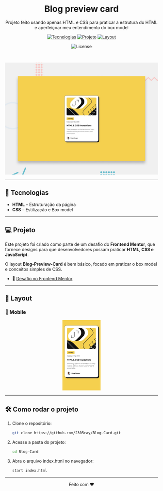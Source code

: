 <h1 align="center"> Blog preview card </h1>

<p align="center">
Projeto feito usando apenas HTML e CSS para praticar a estrutura do HTML e aperfeiçoar meu entendimento do box model<br/>
</p>

<div align="center">
  
[![Tecnologias](https://img.shields.io/badge/Tecnologias-purple?style=for-the-badge)](#-tecnologias)
[![Projeto](https://img.shields.io/badge/Projeto-blue?style=for-the-badge)](#-projeto)
[![Layout](https://img.shields.io/badge/Layout-red?style=for-the-badge)](#-layout)

</div>

<p align="center">
  <img alt="License" src="https://img.shields.io/static/v1?label=license&message=MIT&color=49AA26&labelColor=000000">
</p>

<br>

![Design preview for the Blog preview card coding challenge](./preview.jpg)

---

## 🚀 Tecnologias  

- **HTML** – Estruturação da página  
- **CSS** – Estilização e Box model  

---

## 💻 Projeto  

Este projeto foi criado como parte de um desafio do **Frontend Mentor**, que fornece designs para que desenvolvedores possam praticar **HTML, CSS e JavaScript**.  

O layout **Blog-Preview-Card** é bem básico, focado em praticar o box model e conceitos simples de CSS.

- 🔗 [Desafio no Frontend Mentor](https://www.frontendmentor.io/challenges/blog-preview-card-ckPaj01IcS)

---

## 🔖 Layout  

### 📱 Mobile  
<p align="center">
  <img alt="bento-grid" src="https://github.com/2305ray/Blog-Card/blob/main/assets/images/blog-card-mobile.png" width="25%">
</p>

---

## 🛠 Como rodar o projeto

1. Clone o repositório:
   ```bash
   git clone https://github.com/2305ray/Blog-Card.git
   ```
2. Acesse a pasta do projeto:
   ```bash
   cd Blog-Card
   ```
3. Abra o arquivo index.html no navegador:
   ```bash
   start index.html
   ```
---

<p align="center"> Feito com ♥ </p>

